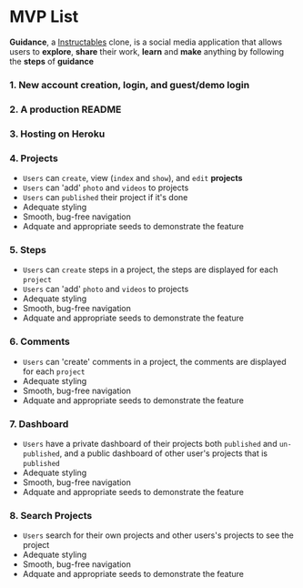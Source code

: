 # MVP List

[Instructables]: https://www.instructables.com/
**Guidance**, a [Instructables] clone, is a social media application that allows users to **explore**, **share** their work, **learn** and **make** anything by following the **steps** of **guidance**

### 1. New account creation, login, and guest/demo login
### 2. A production README
### 3. Hosting on Heroku
### 4. Projects
- `Users` can `create`, view (`index` and `show`), and `edit` **projects**
- `Users` can 'add' `photo` and `videos` to projects
- `Users` can `published` their project if it's done
- Adequate styling
- Smooth, bug-free navigation
- Adquate and appropriate seeds to demonstrate the feature

### 5. Steps
- `Users` can `create` steps in a project, the steps are displayed for each `project`
- `Users` can 'add' `photo` and `videos` to projects
- Adequate styling
- Smooth, bug-free navigation
- Adquate and appropriate seeds to demonstrate the feature

### 6. Comments
- `Users` can 'create' comments in a project, the comments are displayed for each `project`
- Adequate styling
- Smooth, bug-free navigation
- Adquate and appropriate seeds to demonstrate the feature

### 7. Dashboard
- `Users` have a private dashboard of their projects both `published` and `un-published`, and a public dashboard of other user's projects that is `published`
- Adequate styling
- Smooth, bug-free navigation
- Adquate and appropriate seeds to demonstrate the feature

### 8. Search Projects
- `Users` search for their own projects and other users's projects to see the project
- Adequate styling
- Smooth, bug-free navigation
- Adquate and appropriate seeds to demonstrate the feature
